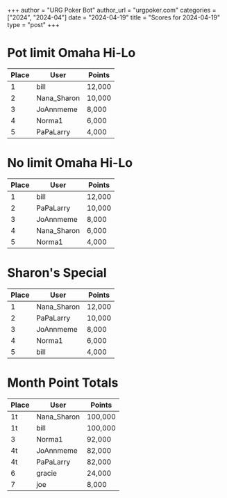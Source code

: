 +++
author = "URG Poker Bot"
author_url = "urgpoker.com"
categories = ["2024", "2024-04"]
date = "2024-04-19"
title = "Scores for 2024-04-19"
type = "post"
+++
# Pot limit Omaha Hi-Lo

| Place | User | Points |
|-------|------|--------|
| 1 | bill | 12,000 |
| 2 | Nana_Sharon | 10,000 |
| 3 | JoAnnmeme | 8,000 |
| 4 | Norma1 | 6,000 |
| 5 | PaPaLarry | 4,000 |

# No limit Omaha Hi-Lo

| Place | User | Points |
|-------|------|--------|
| 1 | bill | 12,000 |
| 2 | PaPaLarry | 10,000 |
| 3 | JoAnnmeme | 8,000 |
| 4 | Nana_Sharon | 6,000 |
| 5 | Norma1 | 4,000 |

# Sharon's Special

| Place | User | Points |
|-------|------|--------|
| 1 | Nana_Sharon | 12,000 |
| 2 | PaPaLarry | 10,000 |
| 3 | JoAnnmeme | 8,000 |
| 4 | Norma1 | 6,000 |
| 5 | bill | 4,000 |

# Month Point Totals

| Place | User | Points |
|-------|------|--------|
| 1t | Nana_Sharon | 100,000 |
| 1t | bill | 100,000 |
| 3 | Norma1 | 92,000 |
| 4t | JoAnnmeme | 82,000 |
| 4t | PaPaLarry | 82,000 |
| 6 | gracie | 24,000 |
| 7 | joe | 8,000 |
